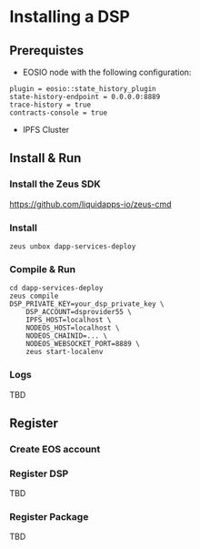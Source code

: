 # Installing a DSP

## Prerequistes
- EOSIO node with the following configuration:
```
plugin = eosio::state_history_plugin
state-history-endpoint = 0.0.0.0:8889
trace-history = true
contracts-console = true
```
- IPFS Cluster

## Install & Run
### Install the Zeus SDK

https://github.com/liquidapps-io/zeus-cmd

### Install
```
zeus unbox dapp-services-deploy
```
### Compile & Run
```
cd dapp-services-deploy
zeus compile
DSP_PRIVATE_KEY=your_dsp_private_key \
    DSP_ACCOUNT=dsprovider55 \
    IPFS_HOST=localhost \
    NODEOS_HOST=localhost \
    NODEOS_CHAINID=... \
    NODEOS_WEBSOCKET_PORT=8889 \
    zeus start-localenv
```

### Logs
TBD

## Register
### Create EOS account
### Register DSP
TBD

### Register Package
TBD
